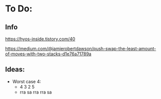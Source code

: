 # To Do:

## Info
https://hyos-inside.tistory.com/40

https://medium.com/@jamierobertdawson/push-swap-the-least-amount-of-moves-with-two-stacks-d1e76a71789a


## Ideas:
- Worst case 4:
	- 4 3 2 5
	- rra sa rra rra sa
